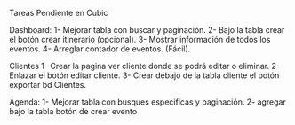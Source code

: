 Tareas Pendiente en Cubic

Dashboard:
1- Mejorar tabla con buscar y paginación. 
2- Bajo la tabla crear el botón crear itinerario (opcional).
3- Mostrar información de todos los eventos. 
4- Arreglar contador de eventos. (Fácil).

Clientes
1- Crear la pagina ver cliente donde se podrá editar o eliminar.
2- Enlazar el botón editar cliente.
3- Crear debajo de la tabla cliente el botón exportar bd Clientes. 

Agenda:
1- Mejorar tabla con busques especificas y  paginación.
2- agregar bajo la tabla botón de crear evento  
